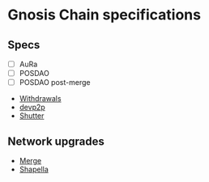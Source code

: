 # Gnosis Chain specifications

## Specs

- [ ] AuRa
- [ ] POSDAO
- [ ] POSDAO post-merge
- [Withdrawals](./execution/withdrawals.md)
- [devp2p](./execution/eth.md)
- [Shutter](./shutter/high-level.md)

## Network upgrades

- [Merge](./network-upgrades/merge.md)
- [Shapella](./network-upgrades/shapella.md)
